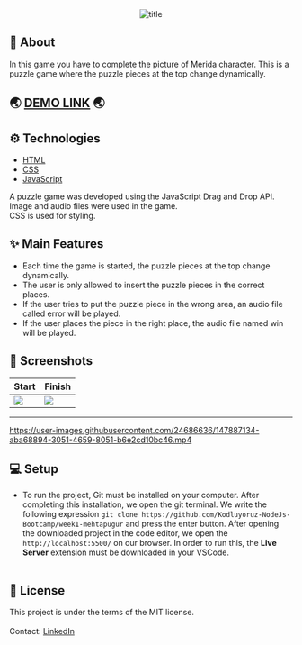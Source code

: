 <div align="center">
  <img src="https://user-images.githubusercontent.com/24686636/147886590-3b750954-931c-4246-9945-975e1408d441.png" alt="title" />
</div>

## :calling: About
In this game you have to complete the picture of Merida character. This is a puzzle game where the puzzle pieces at the top change dynamically.

## 🌏 <a href="https://mehtapugur.github.io/Merida-Puzzle/" target="_blank">DEMO LINK</a> 🌏

## :gear: Technologies

- [HTML](https://www.w3schools.com/html/)
- [CSS](https://www.w3schools.com/css/)
- [JavaScript](https://www.javascript.com/)

A puzzle game was developed using the JavaScript Drag and Drop API.<br/>
Image and audio files were used in the game.<br/>
CSS is used for styling.
<br/>

## :sparkles: Main Features

  - Each time the game is started, the puzzle pieces at the top change dynamically.
  - The user is only allowed to insert the puzzle pieces in the correct places.
  - If the user tries to put the puzzle piece in the wrong area, an audio file called error will be played.
  - If the user places the piece in the right place, the audio file named win will be played.

## :camera_flash: Screenshots

| Start | Finish | 
| --- | --- |
| <img src="https://user-images.githubusercontent.com/24686636/147887007-5bfa427b-a168-4190-a432-636eb7b52ec3.png"> | <img src="https://user-images.githubusercontent.com/24686636/147887046-46e0c707-5e0a-4866-ad45-5ca08b6fa305.png"> |
<hr/>

https://user-images.githubusercontent.com/24686636/147887134-aba68894-3051-4659-8051-b6e2cd10bc46.mp4

## :computer: Setup
  
  - To run the project, Git must be installed on your computer. After completing this installation, we open the git terminal. We write the following expression ``git clone https://github.com/Kodluyoruz-NodeJs-Bootcamp/week1-mehtapugur`` and press the enter button. After opening the downloaded project in the code editor, we open the `http://localhost:5500/` on our browser. In order to run this, the **Live Server** extension must be downloaded in your VSCode.<br/><br/>
 

## :memo: License
This project is under the terms of the MIT license.
<br/>
<br/>
Contact: [LinkedIn](https://www.linkedin.com/in/mehtapugur)
